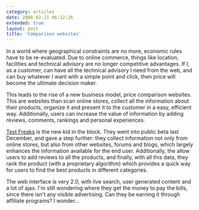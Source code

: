 ```yaml
---
category: articles
date: 2008-02-21 06:12:26
extended: true
layout: post
title: 'Comparison websites'
---
```


<p>In a world where geographical constraints are no more, economic rules have to be re-evaluated. Due to online commerce, things like location, facilities and technical advisory are no longer competitive advantages. If I, as a customer, can have all the technical advisory I need from the web, and can buy whatever I want with a simple point and click, then price will become the ultimate decision maker.</p>
<!--more-->
<p>This leads to the rise of a new business model, price comparison websites. This are websites than scan online stores, collect all the information about their products, organize it and present it to the customer in a easy, efficient way. Additionally, users can increase the value of information by adding reviews, comments, rankings and personal experiences.</p>

<p><a href="http://www.testfreaks.com/">Test Freaks</a> is the new kid in the block. They went into public beta last December, and gave a step further: they collect information not only from online stores, but also from other websites, forums and blogs, which largely enhances the information available for the end user. Additionally, the allow users to add reviews to all the products, and finally, with all this data, they rank the product (with a proprietary algorithm) which provides a quick way for users to find the best products in different categories.</p>

<p>The web interface is very 2.0, with live search, user generated content and a lot of ajax. I'm still wondering where they get the money to pay the bills, since there isn't any visible advertising. Can they be earning it through affiliate programs? I wonder...</p>
